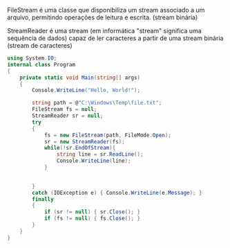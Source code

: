 FileStream é uma classe que disponibiliza um stream associado a um arquivo, permitindo operações de leitura e escrita. (stream binária)

StreamReader é uma stream (em informática "stream" significa uma sequência de dados) capaz de ler caracteres a partir de uma stream binária (stream de caracteres)

````c#
using System.IO;
internal class Program
{
    private static void Main(string[] args)
    {
        Console.WriteLine("Hello, World!");

        string path = @"C:\Windows\Temp\file.txt";
        FileStream fs = null;
        StreamReader sr = null;
        try
        {
            fs = new FileStream(path, FileMode.Open);
            sr = new StreamReader(fs);
            while(!sr.EndOfStream){
                string line = sr.ReadLine();
                Console.WriteLine(line);
            }
            

        }
        catch (IOException e) { Console.WriteLine(e.Message); }
        finally
        {
            if (sr != null) { sr.Close(); }
            if (fs != null) { fs.Close(); }
        }
    }
}
````